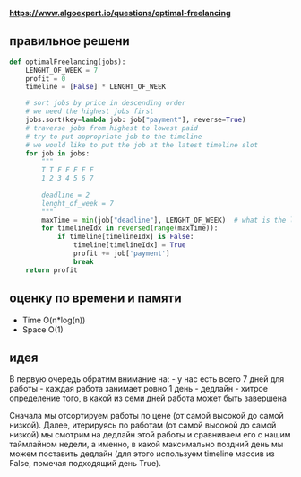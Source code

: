 **https://www.algoexpert.io/questions/optimal-freelancing**

## правильное решени
```python
def optimalFreelancing(jobs):
    LENGHT_OF_WEEK = 7
    profit = 0
    timeline = [False] * LENGHT_OF_WEEK

    # sort jobs by price in descending order
    # we need the highest jobs first
    jobs.sort(key=lambda job: job["payment"], reverse=True)
    # traverse jobs from highest to lowest paid
    # try to put appropriate job to the timeline
    # we would like to put the job at the latest timeline slot
    for job in jobs:
        """
        T T F F F F F
        1 2 3 4 5 6 7
        
        deadline = 2
        lenght_of_week = 7
        """
        maxTime = min(job["deadline"], LENGHT_OF_WEEK)  # what is the latest we might consider doing this job
        for timelineIdx in reversed(range(maxTime)):
            if timeline[timelineIdx] is False:
                timeline[timelineIdx] = True
                profit += job['payment']
                break
    return profit
```

## оценку по времени и памяти
- Time  O(n*log(n))
- Space O(1)

## идея
В первую очередь обратим внимание на:
    - у нас есть всего 7 дней для работы
    - каждая работа занимает ровно 1 день
    - дедлайн - хитрое определение того, в какой из семи дней работа может быть завершена

Сначала мы отсортируем работы по цене (от самой высокой до самой низкой). Далее, итерируясь по работам (от самой высокой до самой низкой) мы смотрим на дедлайн этой работы и сравниваем его с нашим таймлайном недели, а именно, в какой максимально поздний день мы можем поставить дедлайн (для этого используем timeline массив из False, помечая подходящий день True).